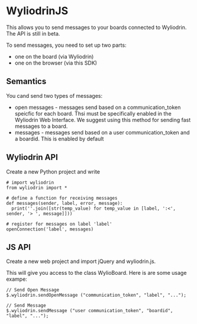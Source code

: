 WyliodrinJS
===========

This allows you to send messages to your boards connected to Wyliodrin. The API is still in beta.

To send messages, you need to set up two parts:
  * one on the board (via Wyliodrin)
  * one on the browser  (via this SDK)

Semantics
---------
You cand send two types of messages:
  * open messages - messages send based on a communication_token speicfic for each board. Thsi must be specifically enabled in the Wyliodrin Web Interface. We suggest using this method for sending fast messages to a board.
  * messages - messages send based on a user communication_token and a boardid. This is enabled by default

Wyliodrin API
-------------
Create a new Python project and write

    # import wyliodrin
    from wyliodrin import *
    
    # define a function for receiving messages
    def messages(sender, label, error, message):
      print(''.join([str(temp_value) for temp_value in [label, ':<', sender, '> ', message]]))
      
    # register for messages on label 'label'
    openConnection('label', messages)

JS API
-------

Create a new web project and import jQuery and wyliodrin.js. 

  <script src="wyliodrin.js"></script>

This will give you access to the class WylioBoard. Here is are some usage exampe:

    // Send Open Message
    $.wyliodrin.sendOpenMessage ("communication_token", "label", "...");
    
    // Send Message
    $.wyliodrin.sendMessage ("user communication_token", "boardid", "label", "...");
